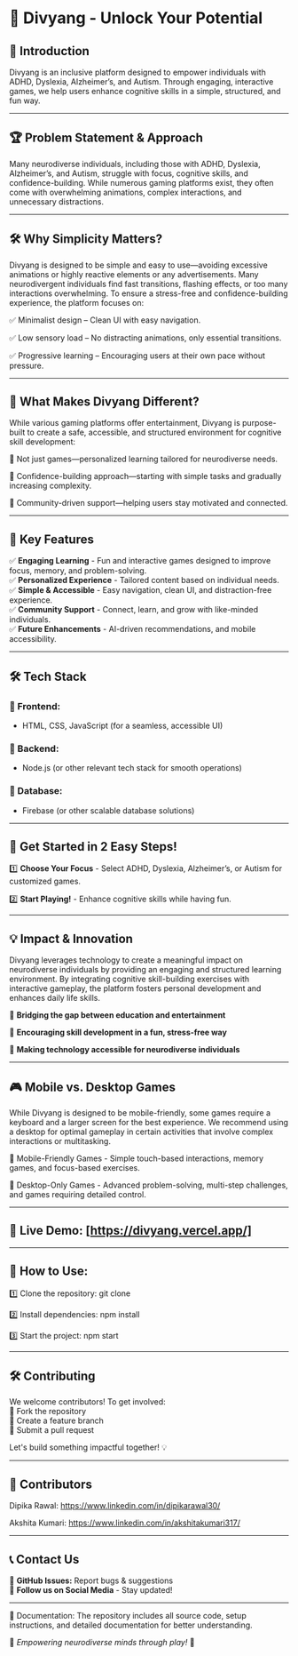 # 🚀 Divyang - Unlock Your Potential

## 🌟 Introduction
Divyang is an inclusive platform designed to empower individuals with ADHD, Dyslexia, Alzheimer’s, and Autism. Through engaging, interactive games, we help users enhance cognitive skills in a simple, structured, and fun way.

---

## 🏆 Problem Statement & Approach

Many neurodiverse individuals, including those with ADHD, Dyslexia, Alzheimer’s, and Autism, struggle with focus, cognitive skills, and confidence-building. While numerous gaming platforms exist, they often come with overwhelming animations, complex interactions, and unnecessary distractions.

---

 ## 🛠 Why Simplicity Matters?

Divyang is designed to be simple and easy to use—avoiding excessive animations or highly reactive elements or any advertisements. Many neurodivergent individuals find fast transitions, flashing effects, or too many interactions overwhelming. To ensure a stress-free and confidence-building experience, the platform focuses on:

✅ Minimalist design – Clean UI with easy navigation.

✅ Low sensory load – No distracting animations, only essential transitions.

✅ Progressive learning – Encouraging users at their own pace without pressure.

---

## 🎯 What Makes Divyang Different?

While various gaming platforms offer entertainment, Divyang is purpose-built to create a safe, accessible, and structured environment for cognitive skill development:

🔹 Not just games—personalized learning tailored for neurodiverse needs.

🔹 Confidence-building approach—starting with simple tasks and gradually increasing complexity.

🔹 Community-driven support—helping users stay motivated and connected.

---

## 🎯 Key Features
✅ **Engaging Learning** - Fun and interactive games designed to improve focus, memory, and problem-solving.  
✅ **Personalized Experience** - Tailored content based on individual needs.  
✅ **Simple & Accessible** - Easy navigation, clean UI, and distraction-free experience.  
✅ **Community Support** - Connect, learn, and grow with like-minded individuals.  
✅ **Future Enhancements** - AI-driven recommendations, and mobile accessibility.  

---

## 🛠️ Tech Stack
### 🔹 Frontend:
- HTML, CSS, JavaScript (for a seamless, accessible UI)

### 🔹 Backend:
- Node.js (or other relevant tech stack for smooth operations)

### 🔹 Database:
- Firebase (or other scalable database solutions)

---

## 🚀 Get Started in 2 Easy Steps!
1️⃣ **Choose Your Focus** - Select ADHD, Dyslexia, Alzheimer’s, or Autism for customized games.

2️⃣   **Start Playing!** - Enhance cognitive skills while having fun.   

---

## 💡 Impact & Innovation
Divyang leverages technology to create a meaningful impact on neurodiverse individuals by providing an engaging and structured learning environment. By integrating cognitive skill-building exercises with interactive gameplay, the platform fosters personal development and enhances daily life skills.

🔹 **Bridging the gap between education and entertainment**

🔹 **Encouraging skill development in a fun, stress-free way**

🔹 **Making technology accessible for neurodiverse individuals**

---

## 🎮 Mobile vs. Desktop Games

While Divyang is designed to be mobile-friendly, some games require a keyboard and a larger screen for the best experience. We recommend using a desktop for optimal gameplay in certain activities that involve complex interactions or multitasking.

🔹 Mobile-Friendly Games - Simple touch-based interactions, memory games, and focus-based exercises.

🔹 Desktop-Only Games - Advanced problem-solving, multi-step challenges, and games requiring detailed control.

---


## 🔗 Live Demo: [https://divyang.vercel.app/]

---

## 📖 How to Use:

1️⃣ Clone the repository:     git clone <repository-url>


2️⃣ Install dependencies:     npm install


3️⃣ Start the project:        npm start


---



## 🛠️ Contributing
We welcome contributors! To get involved:  
🔹 Fork the repository  
🔹 Create a feature branch  
🔹 Submit a pull request  

Let's build something impactful together! 💡

---


## 🤝 Contributors

Dipika Rawal: https://www.linkedin.com/in/dipikarawal30/

Akshita Kumari: https://www.linkedin.com/in/akshitakumari317/

---

## 📞 Contact Us

🐙 **GitHub Issues:** Report bugs & suggestions  
📱 **Follow us on Social Media** - Stay updated!  

---

📜 Documentation: The repository includes all source code, setup instructions, and detailed documentation for better understanding.

🌟 _Empowering neurodiverse minds through play!_ 🌟

